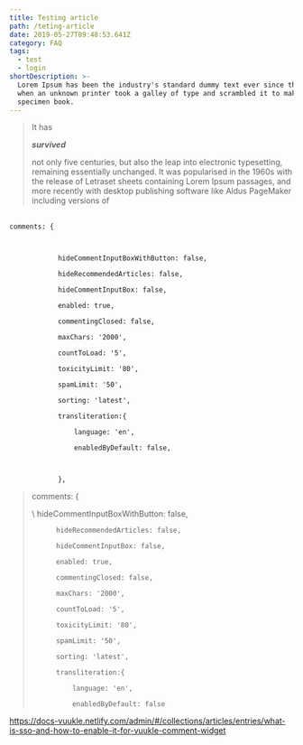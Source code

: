 ```yaml
---
title: Testing article
path: /teting-article
date: 2019-05-27T09:48:53.641Z
category: FAQ
tags:
  - test
  - login
shortDescription: >-
  Lorem Ipsum has been the industry's standard dummy text ever since the 1500s,
  when an unknown printer took a galley of type and scrambled it to make a type
  specimen book.
---
```

> It has 
>
> _**survived**_
>
>  not only five centuries, but also the leap into electronic typesetting, remaining essentially unchanged. It was popularised in the 1960s with the release of Letraset sheets containing Lorem Ipsum passages, and more recently with desktop publishing software like Aldus PageMaker including versions of 

 \
`comments: {`

```
			
```

```
            hideCommentInputBoxWithButton: false,
```

```
			hideRecommendedArticles: false,
```

```
			hideCommentInputBox: false,
```

```
			enabled: true,
```

```
			commentingClosed: false,
```

```
			maxChars: '2000',
```

```
			countToLoad: '5',
```

```
			toxicityLimit: '80',
```

```
			spamLimit: '50',
```

```
			sorting: 'latest',
```

```
			transliteration:{
```

```
				language: 'en',
```

```
				enabledByDefault: false,
```

```
                
```

```
			},
```

> comments: {
>
> \    hideCommentInputBoxWithButton: false,
>
> ```
> 		hideRecommendedArticles: false,
>
> 		hideCommentInputBox: false,
>
> 		enabled: true,
>
> 		commentingClosed: false,
>
> 		maxChars: '2000',
>
> 		countToLoad: '5',
>
> 		toxicityLimit: '80',
>
> 		spamLimit: '50',
>
> 		sorting: 'latest',
>
> 		transliteration:{
>
> 			language: 'en',
>
> 			enabledByDefault: false
> ```



<https://docs-vuukle.netlify.com/admin/#/collections/articles/entries/what-is-sso-and-how-to-enable-it-for-vuukle-comment-widget>
